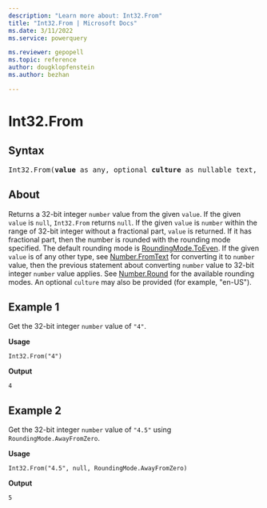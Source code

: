 ```yaml
---
description: "Learn more about: Int32.From"
title: "Int32.From | Microsoft Docs"
ms.date: 3/11/2022
ms.service: powerquery

ms.reviewer: gepopell
ms.topic: reference
author: dougklopfenstein
ms.author: bezhan

---
```

# Int32.From

## Syntax

<pre>
Int32.From(<b>value</b> as any, optional <b>culture</b> as nullable text, optional <b>roundingMode</b> as nullable number) as nullable number
</pre>
  
## About

Returns a 32-bit integer `number` value from the given `value`. If the given `value` is `null`, `Int32.From` returns `null`. If the given `value` is `number` within the range of 32-bit integer without a fractional part, `value` is returned. If it has fractional part, then the number is rounded with the rounding mode specified. The default rounding mode is [RoundingMode.ToEven](/powerquery-m/roundingmode-toeven). If the given `value` is of any other type, see [Number.FromText](/powerquery-m/number-fromtext) for converting it to `number` value, then the previous statement about converting `number` value to 32-bit integer `number` value applies. See [Number.Round](/powerquery-m/number-round) for the available rounding modes. An optional `culture` may also be provided (for example, "en-US").

## Example 1

Get the 32-bit integer `number` value of `"4"`.

**Usage**

```powerquery-m
Int32.From("4")
```

**Output**

`4`

## Example 2

Get the 32-bit integer `number` value of `"4.5"` using `RoundingMode.AwayFromZero`.

**Usage**

```powerquery-m
Int32.From("4.5", null, RoundingMode.AwayFromZero)
```

**Output**

`5`
